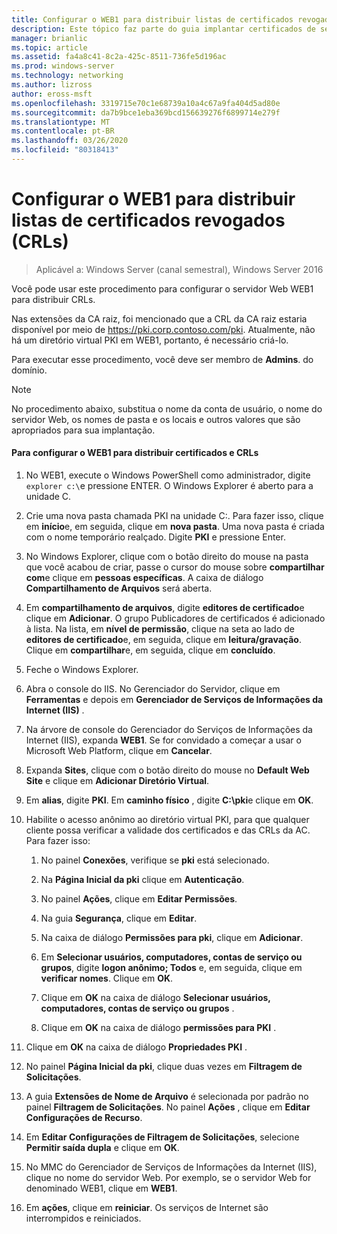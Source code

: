 ```yaml
---
title: Configurar o WEB1 para distribuir listas de certificados revogados (CRLs)
description: Este tópico faz parte do guia implantar certificados de servidor para implantações com e sem fio 802.1 X
manager: brianlic
ms.topic: article
ms.assetid: fa4a8c41-8c2a-425c-8511-736fe5d196ac
ms.prod: windows-server
ms.technology: networking
ms.author: lizross
author: eross-msft
ms.openlocfilehash: 3319715e70c1e68739a10a4c67a9fa404d5ad80e
ms.sourcegitcommit: da7b9bce1eba369bcd156639276f6899714e279f
ms.translationtype: MT
ms.contentlocale: pt-BR
ms.lasthandoff: 03/26/2020
ms.locfileid: "80318413"
---
```

# <a name="configure-web1-to-distribute-certificate-revocation-lists-crls"></a>Configurar o WEB1 para distribuir listas de certificados revogados (CRLs)

>Aplicável a: Windows Server (canal semestral), Windows Server 2016

Você pode usar este procedimento para configurar o servidor Web WEB1 para distribuir CRLs.  
  
Nas extensões da CA raiz, foi mencionado que a CRL da CA raiz estaria disponível por meio de https://pki.corp.contoso.com/pki. Atualmente, não há um diretório virtual PKI em WEB1, portanto, é necessário criá-lo.  
  
Para executar esse procedimento, você deve ser membro de **Admins**. do domínio.  
  
> [!NOTE]  
> No procedimento abaixo, substitua o nome da conta de usuário, o nome do servidor Web, os nomes de pasta e os locais e outros valores que são apropriados para sua implantação.  
  
#### <a name="to-configure-web1-to-distribute-certificates-and-crls"></a>Para configurar o WEB1 para distribuir certificados e CRLs  
  
1.  No WEB1, execute o Windows PowerShell como administrador, digite `explorer c:\`e pressione ENTER. O Windows Explorer é aberto para a unidade C.   
  
2.  Crie uma nova pasta chamada PKI na unidade C:. Para fazer isso, clique em **início**e, em seguida, clique em **nova pasta**. Uma nova pasta é criada com o nome temporário realçado. Digite **PKI** e pressione Enter.  
  
3.  No Windows Explorer, clique com o botão direito do mouse na pasta que você acabou de criar, passe o cursor do mouse sobre **compartilhar com**e clique em **pessoas específicas**. A caixa de diálogo **Compartilhamento de Arquivos** será aberta.  
  
4.  Em **compartilhamento de arquivos**, digite **editores de certificado**e clique em **Adicionar**. O grupo Publicadores de certificados é adicionado à lista. Na lista, em **nível de permissão**, clique na seta ao lado de **editores de certificado**e, em seguida, clique em **leitura/gravação**. Clique em **compartilhar**e, em seguida, clique em **concluído**.  
  
5.  Feche o Windows Explorer.  
  
6.  Abra o console do IIS. No Gerenciador do Servidor, clique em **Ferramentas** e depois em **Gerenciador de Serviços de Informações da Internet (IIS)** .  
  
7.  Na árvore de console do Gerenciador do Serviços de Informações da Internet (IIS), expanda **WEB1**. Se for convidado a começar a usar o Microsoft Web Platform, clique em **Cancelar**.  
  
8.  Expanda **Sites**, clique com o botão direito do mouse no **Default Web Site** e clique em **Adicionar Diretório Virtual**.  
  
9. Em **alias**, digite **PKI**. Em **caminho físico** , digite **C:\pki**e clique em **OK**.  
  
10. Habilite o acesso anônimo ao diretório virtual PKI, para que qualquer cliente possa verificar a validade dos certificados e das CRLs da AC. Para fazer isso:  
  
    1.  No painel **Conexões**, verifique se **pki** está selecionado.  
  
    2.  Na **Página Inicial da pki** clique em **Autenticação**.  
  
    3.  No painel **Ações**, clique em **Editar Permissões**.  
  
    4.  Na guia **Segurança**, clique em **Editar**.  
  
    5.  Na caixa de diálogo **Permissões para pki**, clique em **Adicionar**.  
  
    6.  Em **Selecionar usuários, computadores, contas de serviço ou grupos**, digite **logon anônimo; Todos** e, em seguida, clique em **verificar nomes**. Clique em **OK**.  
  
    7.  Clique em **OK** na caixa de diálogo **Selecionar usuários, computadores, contas de serviço ou grupos** .  
  
    8.  Clique em **OK** na caixa de diálogo **permissões para PKI** .  
  
11. Clique em **OK** na caixa de diálogo **Propriedades PKI** .  
  
12. No painel **Página Inicial da pki**, clique duas vezes em **Filtragem de Solicitações**.  
  
13. A guia **Extensões de Nome de Arquivo** é selecionada por padrão no painel **Filtragem de Solicitações**. No painel **Ações** , clique em **Editar Configurações de Recurso**.  
  
14. Em **Editar Configurações de Filtragem de Solicitações**, selecione **Permitir saída dupla** e clique em **OK**.  
  
15. No MMC do Gerenciador de Serviços de Informações da Internet (IIS), clique no nome do servidor Web. Por exemplo, se o servidor Web for denominado WEB1, clique em **WEB1**.  
  
16. Em **ações**, clique em **reiniciar**. Os serviços de Internet são interrompidos e reiniciados.  
  

